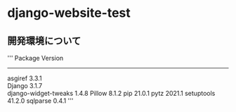 # django-website-test
## 開発環境について
'''
Package              Version
-------------------- -------
asgiref              3.3.1  
Django               3.1.7  
django-widget-tweaks 1.4.8
Pillow               8.1.2
pip                  21.0.1
pytz                 2021.1
setuptools           41.2.0
sqlparse             0.4.1
'''
